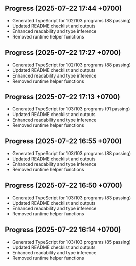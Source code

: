 ## Progress (2025-07-22 17:44 +0700)
- Generated TypeScript for 102/103 programs (88 passing)
- Updated README checklist and outputs
- Enhanced readability and type inference
- Removed runtime helper functions

## Progress (2025-07-22 17:27 +0700)
- Generated TypeScript for 102/103 programs (88 passing)
- Updated README checklist and outputs
- Enhanced readability and type inference
- Removed runtime helper functions
## Progress (2025-07-22 17:13 +0700)
- Generated TypeScript for 103/103 programs (91 passing)
- Updated README checklist and outputs
- Enhanced readability and type inference
- Removed runtime helper functions
## Progress (2025-07-22 16:55 +0700)
- Generated TypeScript for 103/103 programs (88 passing)
- Updated README checklist and outputs
- Enhanced readability and type inference
- Removed runtime helper functions
## Progress (2025-07-22 16:50 +0700)
- Generated TypeScript for 103/103 programs (83 passing)
- Updated README checklist and outputs
- Enhanced readability and type inference
- Removed runtime helper functions
## Progress (2025-07-22 16:14 +0700)
- Generated TypeScript for 103/103 programs (85 passing)
- Updated README checklist and outputs
- Enhanced readability and type inference
- Removed runtime helper functions
